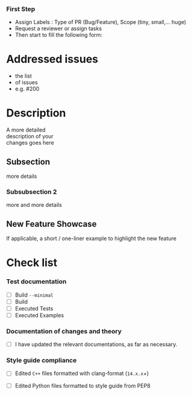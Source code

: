 ### First Step 
- Assign Labels : Type of PR (Bug/Feature), Scope (tiny, small,... huge) 
- Request a reviewer or assign tasks 
- Then start to fill the following form:

# Addressed issues
*  the list
*  of issues
*  e.g. #200 

# Description
A more detailed  
description of your  
changes goes here  

## Subsection
more details

### Subsubsection 2
more and more details

## New Feature Showcase 
If applicable, a short / one-liner example to highlight the new feature


# Check list
### Test documentation
* [ ]  Build `--minimal`
* [ ]  Build 
* [ ]  Executed Tests
* [ ]  Executed Examples

### Documentation of changes and theory
* [ ]  I have updated the relevant documentations, as far as necessary.

### Style guide compliance
* [ ]  Edited `C++` files formatted with clang-format (`14.x.x`+)
* [ ]  Edited Python files formatted to style guide from PEP8

